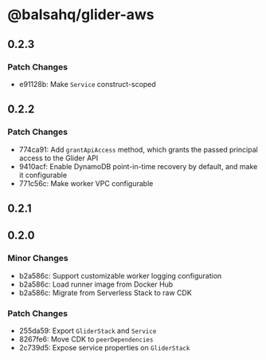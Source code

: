 # @balsahq/glider-aws

## 0.2.3

### Patch Changes

- e91128b: Make `Service` construct-scoped

## 0.2.2

### Patch Changes

- 774ca91: Add `grantApiAccess` method, which grants the passed principal access to the Glider API
- 9410acf: Enable DynamoDB point-in-time recovery by default, and make it configurable
- 771c56c: Make worker VPC configurable

## 0.2.1

## 0.2.0

### Minor Changes

- b2a586c: Support customizable worker logging configuration
- b2a586c: Load runner image from Docker Hub
- b2a586c: Migrate from Serverless Stack to raw CDK

### Patch Changes

- 255da59: Export `GliderStack` and `Service`
- 8267fe6: Move CDK to `peerDependencies`
- 2c739d5: Expose service properties on `GliderStack`
